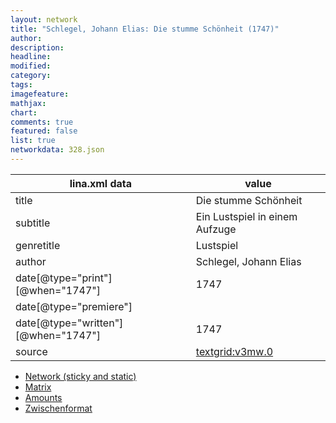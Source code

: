 ```yaml
---
layout: network
title: "Schlegel, Johann Elias: Die stumme Schönheit (1747)"
author:
description:
headline:
modified:
category:
tags:
imagefeature: 
mathjax: 
chart: 
comments: true
featured: false
list: true
networkdata: 328.json
---
```

lina.xml data  | value
------------- | -------------
title|Die stumme Schönheit
subtitle|Ein Lustspiel in einem Aufzuge
genretitle|Lustspiel
author|Schlegel, Johann Elias
date[@type="print"][@when="1747"]|1747
date[@type="premiere"]|
date[@type="written"][@when="1747"]|1747
source|[textgrid:v3mw.0](https://textgridlab.org/1.0/tgcrud-public/rest/textgrid:v3mw.0/data)



* [Network (sticky and static)](/linas/network328)
* [Matrix](/linas/matrix328)
* [Amounts](/linas/amount328)
* [Zwischenformat](/linas/lina328 )
